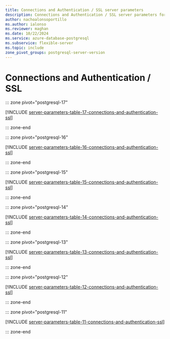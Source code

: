 ```yaml
---
title: Connections and Authentication / SSL server parameters
description: Connections and Authentication / SSL server parameters for Azure Database for PostgreSQL - Flexible Server.
author: nachoalonsoportillo
ms.author: ialonso
ms.reviewer: maghan
ms.date: 10/22/2024
ms.service: azure-database-postgresql
ms.subservice: flexible-server
ms.topic: include
zone_pivot_groups: postgresql-server-version
---
```

# Connections and Authentication / SSL


::: zone pivot="postgresql-17"

[!INCLUDE [server-parameters-table-17-connections-and-authentication-ssl](./includes/server-parameters-table-17-connections-and-authentication-ssl.md)]

::: zone-end


::: zone pivot="postgresql-16"

[!INCLUDE [server-parameters-table-16-connections-and-authentication-ssl](./includes/server-parameters-table-16-connections-and-authentication-ssl.md)]

::: zone-end


::: zone pivot="postgresql-15"

[!INCLUDE [server-parameters-table-15-connections-and-authentication-ssl](./includes/server-parameters-table-15-connections-and-authentication-ssl.md)]

::: zone-end


::: zone pivot="postgresql-14"

[!INCLUDE [server-parameters-table-14-connections-and-authentication-ssl](./includes/server-parameters-table-14-connections-and-authentication-ssl.md)]

::: zone-end


::: zone pivot="postgresql-13"

[!INCLUDE [server-parameters-table-13-connections-and-authentication-ssl](./includes/server-parameters-table-13-connections-and-authentication-ssl.md)]

::: zone-end


::: zone pivot="postgresql-12"

[!INCLUDE [server-parameters-table-12-connections-and-authentication-ssl](./includes/server-parameters-table-12-connections-and-authentication-ssl.md)]

::: zone-end


::: zone pivot="postgresql-11"

[!INCLUDE [server-parameters-table-11-connections-and-authentication-ssl](./includes/server-parameters-table-11-connections-and-authentication-ssl.md)]

::: zone-end


